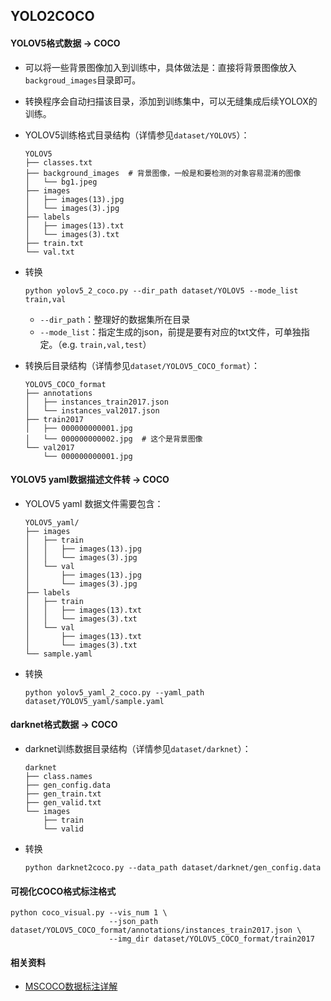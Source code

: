 ## YOLO2COCO

#### YOLOV5格式数据 → COCO
- 可以将一些背景图像加入到训练中，具体做法是：直接将背景图像放入`backgroud_images`目录即可。
- 转换程序会自动扫描该目录，添加到训练集中，可以无缝集成后续YOLOX的训练。
- YOLOV5训练格式目录结构（详情参见`dataset/YOLOV5`）：
    ```text
    YOLOV5
    ├── classes.txt
    ├── background_images  # 背景图像，一般是和要检测的对象容易混淆的图像
    │   └── bg1.jpeg
    ├── images
    │   ├── images(13).jpg
    │   └── images(3).jpg
    ├── labels
    │   ├── images(13).txt
    │   └── images(3).txt
    ├── train.txt
    └── val.txt
    ```

- 转换
    ```shell
  python yolov5_2_coco.py --dir_path dataset/YOLOV5 --mode_list train,val
  ```
  - `--dir_path`：整理好的数据集所在目录
  - `--mode_list`：指定生成的json，前提是要有对应的txt文件，可单独指定。（e.g. `train,val,test`）

- 转换后目录结构（详情参见`dataset/YOLOV5_COCO_format`）：
    ```text
    YOLOV5_COCO_format
    ├── annotations
    │   ├── instances_train2017.json
    │   └── instances_val2017.json
    ├── train2017
    │   ├── 000000000001.jpg
    │   └── 000000000002.jpg  # 这个是背景图像
    └── val2017
        └── 000000000001.jpg
    ```

#### YOLOV5 yaml数据描述文件转 → COCO

- YOLOV5 yaml 数据文件需要包含：
    ```text
    YOLOV5_yaml/
    ├── images
    │   ├── train
    │   │   ├── images(13).jpg
    │   │   └── images(3).jpg
    │   └── val
    │       ├── images(13).jpg
    │       └── images(3).jpg
    ├── labels
    │   ├── train
    │   │   ├── images(13).txt
    │   │   └── images(3).txt
    │   └── val
    │       ├── images(13).txt
    │       └── images(3).txt
    └── sample.yaml
    ```

- 转换
  ```shell
  python yolov5_yaml_2_coco.py --yaml_path dataset/YOLOV5_yaml/sample.yaml
  ```

#### darknet格式数据 → COCO
- darknet训练数据目录结构（详情参见`dataset/darknet`）：
  ```text
  darknet
  ├── class.names
  ├── gen_config.data
  ├── gen_train.txt
  ├── gen_valid.txt
  └── images
      ├── train
      └── valid
  ```

- 转换
  ```shell
  python darknet2coco.py --data_path dataset/darknet/gen_config.data
  ```

#### 可视化COCO格式标注格式
  ```shell
  python coco_visual.py --vis_num 1 \
                        --json_path dataset/YOLOV5_COCO_format/annotations/instances_train2017.json \
                        --img_dir dataset/YOLOV5_COCO_format/train2017
  ```

#### 相关资料
- [MSCOCO数据标注详解](https://blog.csdn.net/wc781708249/article/details/79603522)
